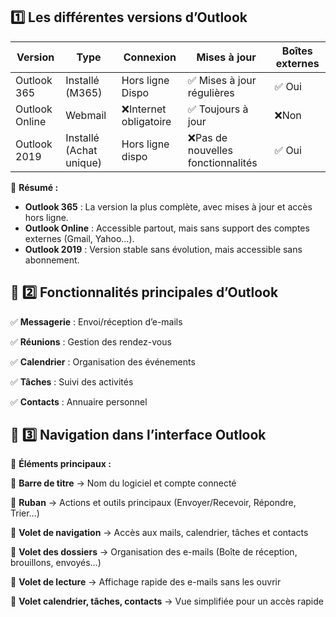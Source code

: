 ## **1️⃣ Les différentes versions d’Outlook**

|     Version           |     Type                       |     Connexion                |     Mises à jour                         |     Boîtes externes    |
|-----------------------|--------------------------------|------------------------------|------------------------------------------|------------------------|
|     Outlook 365       |     Installé (M365)            |     Hors ligne Dispo         |     ✅   Mises à jour   régulières        |     ✅   Oui            |
|     Outlook Online    |     Webmail                    |     ❌Internet obligatoire    |     ✅   Toujours à jour                  |     ❌Non               |
|     Outlook 2019      |     Installé (Achat unique)    |     Hors ligne dispo         |     ❌Pas de nouvelles fonctionnalités    |     ✅   Oui            |

📌 **Résumé :**

- **Outlook 365** : La version la plus complète, avec mises à jour et accès hors ligne.
- **Outlook Online** : Accessible partout, mais sans support des comptes externes (Gmail, Yahoo…).
- **Outlook 2019** : Version stable sans évolution, mais accessible sans abonnement.



## 🔹 **2️⃣️ Fonctionnalités principales d’Outlook**

✅ **Messagerie** : Envoi/réception d’e-mails

✅ **Réunions** : Gestion des rendez-vous

✅ **Calendrier** : Organisation des événements

✅ **Tâches** : Suivi des activités

✅ **Contacts** : Annuaire personnel



## 🔹 **3️⃣️ Navigation dans l’interface Outlook**

📌 **Éléments principaux :**

🔹 **Barre de titre** → Nom du logiciel et compte connecté

🔹 **Ruban** → Actions et outils principaux (Envoyer/Recevoir, Répondre, Trier…)

🔹 **Volet de navigation** → Accès aux mails, calendrier, tâches et contacts

🔹 **Volet des dossiers** → Organisation des e-mails (Boîte de réception, brouillons, envoyés…)

🔹 **Volet de lecture** → Affichage rapide des e-mails sans les ouvrir

🔹 **Volet calendrier, tâches, contacts** → Vue simplifiée pour un accès rapide
